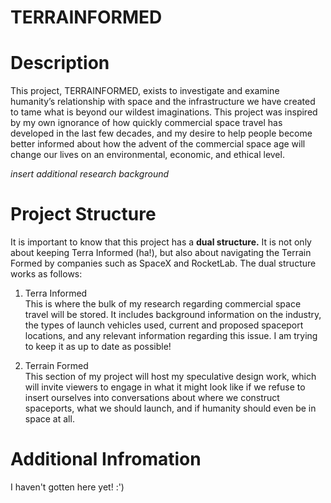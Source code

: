 # TERRAINFORMED

# Description<br>
This project, TERRAINFORMED, exists to investigate and examine humanity’s relationship with space and the infrastructure we have created to tame what is beyond our wildest imaginations. This project was inspired by my own ignorance of how quickly commercial space travel has developed in the last few decades, and my desire to help people become better informed about how the advent of the commercial space age will change our lives on an environmental, economic, and ethical level.<br>

*insert additional research background*<br>

# Project Structure<br>
It is important to know that this project has a **dual structure.** It is not only about keeping Terra Informed (ha!), but also about navigating the Terrain Formed by companies such as SpaceX and RocketLab. The dual structure works as follows:<br>

1) Terra Informed<br>
This is where the bulk of my research regarding commercial space travel will be stored. It includes background information on the industry, the types of launch vehicles used, current and proposed spaceport locations, and any relevant information regarding this issue. I am trying to keep it as up to date as possible!<br>

2) Terrain Formed<br>
This section of my project will host my speculative design work, which will invite viewers to engage in what it might look like if we refuse to insert ourselves into conversations about where we construct spaceports, what we should launch, and if humanity should even be in space at all. <br>

# Additional Infromation<br>
I haven't gotten here yet! :')
